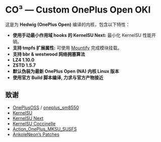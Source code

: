 # CO³ — Custom OnePlus Open OKI

这是为 **Hedwig (OnePlus Open)** 编译的内核，包含以下特性：

- **使用手动最小作用域 hooks 的 KernelSU Next:** 最小化 KernelSU 性能开销。
- **支持 tmpfs 扩展属性:** 可使用 [Mountify](https://github.com/backslashxx/mountify) 完成模块挂载。
- **支持 bbr & westwood 网络拥塞算法**
- **LZ4 1.10.0**
- **ZSTD 1.5.7**
- **默认伪装为最新 OnePlus Open (NA) 内核 Linux 版本**
- **使用官方 Build 脚本编译, 力求与官方产物接近**

## 致谢

- [OnePlusOSS](https://github.com/OnePlusOSS/kernel_manifest) / [oneplus_sm8550](https://github.com/OnePlusOSS/android_kernel_common_oneplus_sm8550)
- [KernelSU](https://github.com/tiann/KernelSU)
- [KernelSU Next](https://github.com/KernelSU-Next/KernelSU-Next)
- [KernelSU Coccinelle](https://github.com/devnoname120/kernelsu-coccinelle)
- [Action_OnePlus_MKSU_SUSFS](https://github.com/ShirkNeko/Action_OnePlus_MKSU_SUSFS)
- [AnkoleNeon’s Patches](https://github.com/AnkoleNeon/GKI_KernelSU_SUSFS)
